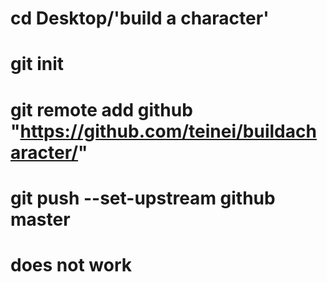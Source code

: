 # cd Desktop/'build a character'

# git init

# git remote add github "https://github.com/teinei/buildacharacter/"

# git push --set-upstream github master

# does not work
